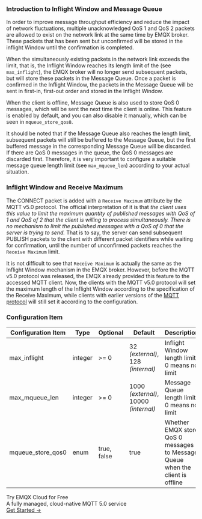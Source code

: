 ###  Introduction to Inflight Window and Message Queue 

In order to improve message throughput efficiency and reduce the impact of network fluctuations, multiple unacknowledged QoS 1 and QoS 2 packets are allowed to exist on the network link at the same time by EMQX broker. These packets that has been sent but unconfirmed will be stored in the inflight Window until the confirmation is completed.

When the simultaneously existing packets in the network link exceeds the limit, that is, the  Inflight Window reaches its length limit of the (see `max_inflight`), the EMQX broker will no longer send subsequent packets, but will store these packets in the Message Queue. Once a packet is confirmed in the Inflight Window, the packets in the Message Queue will be sent in first-in, first-out order and stored in the Inflight Window.

When the client is offline, Message Queue is also used to store QoS 0 messages, which will be sent the next time the client is online. This feature is enabled by default, and you can also disable it manually, which can be seen in  `mqueue_store_qos0`.

It should be noted that if the Message Queue also reaches the length limit, subsequent packets will still be buffered to the Message Queue, but the first buffered message in the corresponding Message Queue will be discarded. If there are QoS 0 messages in the queue, the QoS 0 messages are discarded first. Therefore, it is very important to configure a suitable message queue length limit (see `max_mqueue_len`) according to your actual situation.

### Inflight Window and Receive Maximum

The CONNECT packet is added with a `Receive Maximum` attribute by the MQTT v5.0 protocol. The official interpretation of it is that *the client uses this value to limit the maximum quantity of published messages with QoS of 1 and QoS of 2 that the client is willing to process simultaneously. There is no mechanism to limit the published messages with a QoS of 0 that the server is trying to send.* That is to say, the server can send subsequent PUBLISH packets to the client with different packet identifiers while waiting for confirmation, until the number of unconfirmed packets reaches the `Receive Maximum` limit.

It is not difficult to see that `Receive Maximum` is actually the same as the Inflight Window mechanism in the EMQX broker. However, before the MQTT v5.0 protocol was released, the EMQX already provided this feature to the accessed MQTT client. Now, the clients with the MQTT v5.0 protocol will set the maximum length of the Inflight Window according to the specification of the Receive Maximum, while clients with earlier versions of the [MQTT protocol](https://www.emqx.com/en/mqtt) will still set it according to the configuration.



### Configuration Item

| Configuration Item | Type    | Optional          | Default                                    | Description                                                  |
| ------------------ | ------- | ----------------- | ------------------------------------------ | ------------------------------------------------------------ |
| max_inflight       | integer | >= 0              | 32 *(external)*,<br /> 128 *(internal)*    | Inflight Window length limit, 0 means no limit               |
| max_mqueue_len     | integer | >= 0              | 1000 *(external)*,<br />10000 *(internal)* | Message Queue length limit, 0 means no limit                 |
| mqueue_store_qos0  | enum    | true,<br /> false | true                                       | Whether EMQX store QoS 0 messages to Message Queue when the client is offline |


<section class="promotion">
    <div>
        Try EMQX Cloud for Free
        <div class="is-size-14 is-text-normal has-text-weight-normal">A fully managed, cloud-native MQTT 5.0 service</div>
    </div>
    <a href="https://accounts.emqx.com/signup?continue=https://cloud-intl.emqx.com/console/deployments/0?oper=new" class="button is-gradient px-5">Get Started →</a>
</section>
